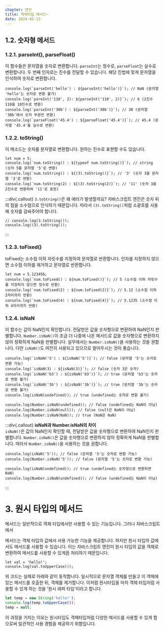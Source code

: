 ```yaml
---
chapter: 연산
title: 객체타입 메서드~
date: 2024-05-13
---
```


## 1.2. 숫자형 메서드

### 1.2.1. parseInt(), parseFloat()

이 함수들은 문자열을 숫자로 변환합니다. `parseInt`는 정수로, `parseFloat`는 실수로 변환합니다. 두 번째 인자로는 진수를 전달할 수 있습니다. 해당 진법에 맞게 문자열을 인식하여 숫자로 변환합니다.

```javascript-exec
console.log(`parseInt('hello') : ${parseInt('hello')}`); // NaN (문자열 'hello'는 숫자로 변환 불가)
console.log(`pareInt('110', 2): ${parseInt('110', 2)}`); // 6 (2진수 110을 10진수로 변환)
console.log(`parseInt('30b') : ${parseInt('30b')}`); // 30 (문자열 '30b'에서 숫자 부분만 변환)
console.log(`parseFloat('45.4') : ${parseFloat('45.4')}`); // 45.4 (문자열 '45.4'를 실수로 변환)
```

### 1.2.2. toString()

이 메소드는 숫자를 문자열로 변환합니다. 원하는 진수로 표현할 수도 있습니다.

```javascript-exec
let num = 5;
console.log(`num.toString() : ${typeof num.toString()}`); // string (숫자 5를 문자열 '5'로 변환)
console.log(`num.toString() : ${(3).toString()}`); // '3' (숫자 3을 문자열 '3'로 변환)
console.log(`num.toString(2) : ${(3).toString(2)}`); // '11' (숫자 3을 2진수로 변환하여 '11'로 표현)
```

:::div{.callout}
`3.toString()`은 왜 에러가 발생할까요? 자바스크립트 엔진은 숫자 뒤의 점을 소수점으로 인식하기 때문입니다. 따라서 `(3).toString()`처럼 소괄호를 사용해 숫자를 감싸주어야 합니다.

```javascript-exec
// console.log(3.toString());
console.log((3).toString());
```

:::

### 1.2.3. toFixed()

toFixed는 소수점 이하 자릿수를 지정하여 문자열로 반환합니다. 인자를 지정하지 않으면 소수점 이하를 제거하고 문자열로 반환합니다.

```javascript-exec
let num = 5.123456;
console.log(`num.toFixed() : ${num.toFixed()}`); // 5 (소수점 이하 자릿수를 지정하지 않으면 정수로 반환)
console.log(`num.toFixed(2) : ${num.toFixed(2)}`); // 5.12 (소수점 이하 2자리까지 반환)
console.log(`num.toFixed(4) : ${num.toFixed(4)}`); // 5.1235 (소수점 이하 4자리까지 반환)
```

### 1.2.4. isNaN

이 함수는 값이 NaN인지 확인합니다. 전달받은 값을 숫자형으로 변환하여 NaN인지 판별합니다. `Number.isNaN()`이 조금 더 나중에 나온 메서드로 값을 숫자형으로 변환하지 않아 정확하게 NaN을 판별합니다. 실무에서는 `Number.isNaN()`을 사용하는 것을 권합니다. 다만 `isNaN()`도 여전히 사용되고 있으므로 알아두시는 것이 좋습니다.

```javascript-exec
console.log(`isNaN('5') : ${isNaN('5')}`); // false (문자열 '5'는 숫자로 변환 가능)
console.log(`isNaN(3) : ${isNaN(3)}`); // false (숫자 3은 숫자)
console.log(`isNaN('b3') : ${isNaN('b3')}`); // true (문자열 'b3'는 숫자로 변환 불가)
console.log(`isNaN('3b') : ${isNaN('3b')}`); // true (문자열 '3b'는 숫자로 변환 불가)
console.log(isNaN(undefined)); // true (undefined는 숫자로 변환 불가)

console.log(Number.isNaN(undefined)); // false (undefined는 NaN이 아님)
console.log(Number.isNaN(null)); // false (null은 NaN이 아님)
console.log(Number.isNaN(NaN)); // true (NaN은 NaN)
```

:::div{.callout}
**isNaN과 Number.isNaN의 차이**  
`isNaN()`은 값이 NaN인지 확인할 때, 전달받은 값을 숫자형으로 변환하여 NaN인지 판별합니다. `Number.isNaN()`은 값을 숫자형으로 변환하지 않아 정확하게 NaN을 판별합니다. 따라서 `Number.isNaN()`을 사용하는 것을 권합니다.

```javascript-exec
console.log(isNaN('5')); // false (문자열 '5'는 숫자로 변환 가능)
console.log(Number.isNaN('5')); // false (문자열 '5'는 숫자로 변환 가능)
```

```javascript-exec
console.log(isNaN(undefined)); // true (undefined는 숫자형으로 변환하면 NaN)
console.log(Number.isNaN(undefined)); // false (undefined는 NaN이 아님)
```

:::

# 3. 원시 타입의 메서드

메서드는 일반적으로 객체 타입에서만 사용할 수 있는 기능입니다. 그러나 자바스크립트에서

메서드는 객체 타입의 값에서 사용 가능한 기능을 제공합니다. 하지만 원시 타입의 값에서도 메서드를 사용할 수 있습니다. 이는 자바스크립트 엔진이 원시 타입의 값을 객체로 변환하여 메서드를 사용할 수 있게끔 처리하기 때문입니다.

```javascript-exec
let val = 'hello!';
console.log(val.toUpperCase());
```

위 코드는 실제로 아래와 같이 동작합니다. 일시적으로 문자열 객체를 만들고 이 객체에 있는 메서드를 호출한 뒤, 객체를 제거합니다. 이처럼 원시타입을 마치 객체 타입처럼 사용할 수 있게 하는 것을 '원시 래퍼 타입'이라고 합니다.

```javascript
let temp = new String('hello!');
console.log(temp.toUpperCase());
temp = null;
```

이 과정을 거치는 이유는 원시타입도 객체타입처럼 다양한 메서드를 사용할 수 있게 함으로써 일관적인 사용 경험을 제공하기 위함입니다.
